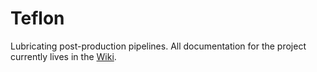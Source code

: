# Teflon

Lubricating post-production pipelines. All documentation for the project currently
lives in the [Wiki](https://github.com/gradient-images/teflon/wiki). 
